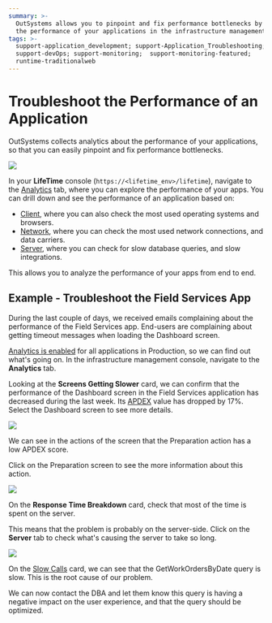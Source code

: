 ```yaml
---
summary: >-
  OutSystems allows you to pinpoint and fix performance bottlenecks by exploring
  the performance of your applications in the infrastructure management console.
tags: >-
  support-application_development; support-Application_Troubleshooting;
  support-devOps; support-monitoring;  support-monitoring-featured;
  runtime-traditionalweb
---
```


# Troubleshoot the Performance of an Application

OutSystems collects analytics about the performance of your applications, so that you can easily pinpoint and fix performance bottlenecks.

![](../../../.gitbook/assets/troubleshoot-the-performance-of-an-application-1.png)

In your **LifeTime** console \(`https://<lifetime_env>/lifetime`\), navigate to the [Analytics](troubleshoot-the-performance-of-an-application.md) tab, where you can explore the performance of your apps. You can drill down and see the performance of an application based on:

* [Client](how-application-performance-is-measured.md#client-metrics), where you can also check the most used operating systems and browsers.
* [Network](how-application-performance-is-measured.md#network-metrics), where you can check the most used network connections, and data carriers.
* [Server](how-application-performance-is-measured.md#server-metrics), where you can check for slow database queries, and slow integrations.

This allows you to analyze the performance of your apps from end to end.

## Example - Troubleshoot the Field Services App

During the last couple of days, we received emails complaining about the performance of the Field Services app. End-users are complaining about getting timeout messages when loading the Dashboard screen.

[Analytics is enabled](https://github.com/danielmarquespt/docs-product/tree/e7ea3f444d5129dab245c69ab72ae091554bc4fb/src/managing-the-applications-lifecycle/monitor-and-troubleshoot/enable-analytics-for-an-environment.md%3E) for all applications in Production, so we can find out what's going on. In the infrastructure management console, navigate to the **Analytics** tab.

Looking at the **Screens Getting Slower** card, we can confirm that the performance of the Dashboard screen in the Field Services application has decreased during the last week. Its [APDEX](https://github.com/danielmarquespt/docs-product/tree/e7ea3f444d5129dab245c69ab72ae091554bc4fb/src/managing-the-applications-lifecycle/monitor-and-troubleshoot/the-apdex-performance-score.md%3E) value has dropped by 17%. Select the Dashboard screen to see more details.

![](../../../.gitbook/assets/troubleshoot-the-performance-of-an-application-2.png)

We can see in the actions of the screen that the Preparation action has a low APDEX score.

Click on the Preparation screen to see the more information about this action.

![](../../../.gitbook/assets/troubleshoot-the-performance-of-an-application-3.png)

On the **Response Time Breakdown** card, check that most of the time is spent on the server.

This means that the problem is probably on the server-side. Click on the **Server** tab to check what's causing the server to take so long.

![](../../../.gitbook/assets/troubleshoot-the-performance-of-an-application-4.png)

On the [Slow Calls](how-application-performance-is-measured.md#about-slow-calls) card, we can see that the GetWorkOrdersByDate query is slow. This is the root cause of our problem.

We can now contact the DBA and let them know this query is having a negative impact on the user experience, and that the query should be optimized.

